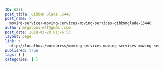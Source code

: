 ```yaml
---
ID: 6281
post_title: Gibbon Glade 15440
post_name: >
  moving-services-moving-services-moving-services-gibbonglade-15440
author: mrgabonijeff@gmail.com
post_date: 2018-03-28 01:46:53
layout: page
link: >
  http://localhost/wordpress/moving-services-moving-services-moving-services-gibbonglade-15440/
published: true
tags: [ ]
categories: [ ]
---
```

